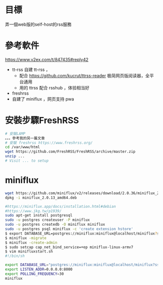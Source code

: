 # 目標

弄一個web版的self-host的rss服務

# 參考軟件

https://www.v2ex.com/t/847435#reply42

- tt-rss 自建 tt-rss ，
  - 配合 https://github.com/kucrut/ttrss-reader 极简网页版阅读器，全平台通用
  - 用的 ttrss 配合 rsshub ，体验相当好
- freshrss 
- 自建了 miniflux ，网页支持 pwa



# 安裝步驟FreshRSS

```bash
# 安裝LAMP
。。。參考我的另一篇文章
# 安裝 freshrss https://www.freshrss.org/
cd /var/www/html
wget https://github.com/FreshRSS/FreshRSS/archive/master.zip
unzip ...
# Visit ... to setup

```

# miniflux

```bash
wget https://github.com/miniflux/v2/releases/download/2.0.36/miniflux_2.0.36_amd64.deb
dpkg -i miniflux_2.0.13_amd64.deb

#https://miniflux.app/docs/installation.html#debian
#https://www.jkg.tw/p1939/
sudo apt-get install postgresql
sudo -u postgres createuser -P miniflux
sudo -u postgres createdb -O miniflux miniflux
sudo -u postgres psql miniflux -c 'create extension hstore'
$ export DATABASE_URL=postgres://miniflux:miniflux@localhost/miniflux?sslmode=disable
$ miniflux -migrate
$ miniflux -create-admin
$ sudo setcap cap_net_bind_service=+ep miniflux-linux-armv7
$ vim minifluxstart.sh
#!/bin/sh

export DATABASE_URL="postgres://miniflux:miniflux@localhost/miniflux?sslmode=disable"
export LISTEN_ADDR=0.0.0.0:8000
export POLLING_FREQUENCY=30
miniflux

```

